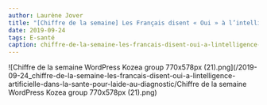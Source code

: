```yaml
---
author: Laurène Jover
title: "[Chiffre de la semaine] Les Français disent « Oui » à l’intelligence artificielle dans la santé, pour l’aide au diagnostic."
date: 2019-09-24
tags: E-santé
caption: chiffre-de-la-semaine-les-francais-disent-oui-a-lintelligence-artificielle-dans-la-sante-pour-laide-au-diagnostic.webp
---
```


![Chiffre de la semaine WordPress Kozea group 770x578px (21).png](/2019-09-24_chiffre-de-la-semaine-les-francais-disent-oui-a-lintelligence-artificielle-dans-la-sante-pour-laide-au-diagnostic/Chiffre de la semaine WordPress Kozea group 770x578px (21).png)
